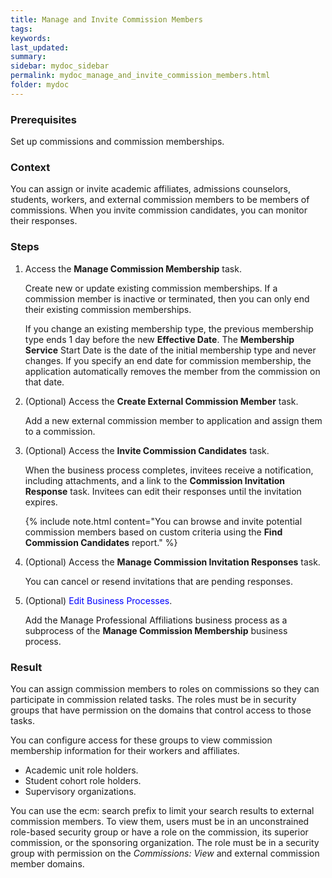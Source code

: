 ```yaml
---
title: Manage and Invite Commission Members
tags:
keywords:
last_updated:
summary:
sidebar: mydoc_sidebar
permalink: mydoc_manage_and_invite_commission_members.html
folder: mydoc
---
```


### Prerequisites
Set up commissions and commission memberships.

### Context
You can assign or invite academic affiliates, admissions counselors, students, workers, and external commission members to be members of commissions. When you invite commission candidates, you can monitor their responses.

### Steps
1.  Access the **Manage Commission Membership** task.

    Create new or update existing commission memberships. If a commission member is inactive or terminated, then you can only end their existing commission memberships.

    If you change an existing membership type, the previous membership type ends 1 day before the new **Effective Date**. The **Membership Service** Start Date is the date of the initial membership type and never changes. If you specify an end date for commission membership, the application automatically removes the member from the commission on that date.
1.  (Optional) Access the **Create External Commission Member** task.

    Add a new external commission member to application and assign them to a commission.
1. (Optional) Access the **Invite Commission Candidates** task.

    When the business process completes, invitees receive a notification, including attachments, and a link to the **Commission Invitation Response** task. Invitees can edit their responses until the invitation expires.

    {% include note.html content="You can browse and invite potential commission members based on custom criteria using the **Find Commission Candidates** report." %}
1.  (Optional) Access the **Manage Commission Invitation Responses** task.

    You can cancel or resend invitations that are pending responses.

1.  (Optional) <span style="color: blue;">Edit Business Processes</span>.

    Add the Manage Professional Affiliations business process as a subprocess of the **Manage Commission Membership** business process.

### Result
You can assign commission members to roles on commissions so they can participate in commission related tasks. The roles must be in security groups that have permission on the domains that control access to those tasks.

You can configure access for these groups to view commission membership information for their workers and affiliates.
* Academic unit role holders.
* Student cohort role holders.
* Supervisory organizations.

You can use the ecm: search prefix to limit your search results to external commission members. To view them, users must be in an unconstrained role-based security group or have a role on the commission, its superior commission, or the sponsoring organization. The role must be in a security group with permission on the *Commissions: View* and external commission member domains.
